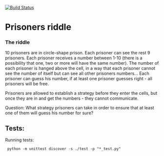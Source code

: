 [![Build Status](https://travis-ci.org/Pavel-Durov/prisoners-riddle.svg?branch=master)](https://travis-ci.org/Pavel-Durov/prisoners-riddle)
# Prisoners riddle

### The riddle

10 prisoners are in circle-shape prison.
Each prisoner can see the rest 9 prisoners.
Each prisoner receives a number between 1-10 (there is a possibility that one, two or more will have the same number).
The number of each prisoner is hanged above the cell, in a way that each prisoner cannot see the number of itself but can see all other prisoners numbers…
Each prisoner can guess his number, if at least one prisoner guesses right - all prisoners will be free.

Prisoners are allowed to establish a strategy before they enter the cells, but once they are in and get the numbers - they cannot communicate.

Question:
What strategy prisoners can take in order to ensure that at least one of them will guess his number for sure?
## Tests:



Running tests:

```
 python -m unittest discover -s ./test -p "*_test.py"
```

